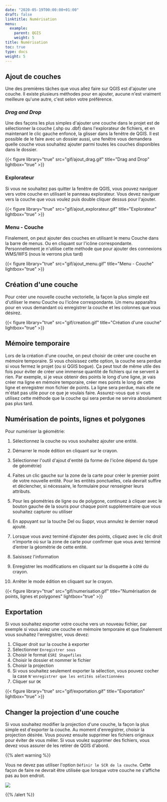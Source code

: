 ```yaml
---
date: "2020-05-19T00:00:00+01:00"
draft: false
linktitle: Numérisation
menu:
  example:
    parent: QGIS
    weight: 5
title: Numérisation
toc: true
type: docs
weight: 5
---
```

## Ajout de couches

 Une des premières tâches que vous allez faire sur QGIS est d'ajouter une couche. Il existe plusieurs méthodes pour en ajouter, aucune n'est vraiment meilleure qu'une autre, c'est selon votre préférence.
 
 
### *Drag and Drop*


Une des façons les plus simples d'ajouter une couche dans le projet est de sélectionner la couche (.shp ou .dbf) dans l'explorateur de fichiers, et en maintenant le clic gauche enfoncé, la glisser dans la fenêtre de QGIS. Il est possible de le faire avec un dossier aussi, une fenêtre vous demandera quelle couche vous souhaitez ajouter parmi toutes les couches disponibles dans le dossier.

{{< figure library="true" src="gif/ajout_drag.gif" title="Drag and Drop" lightbox="true" >}}

### Explorateur

Si vous ne souhaitez pas quitter la fenêtre de QGIS, vous pouvez naviguer vers votre couche en utilisant le panneau explorateur. Vous devez naviguer vers la couche que vous voulez puis double cliquer dessus pour l'ajouter.



{{< figure library="true" src="gif/ajout_explorateur.gif" title="Explorateur" lightbox="true" >}}

### Menu - Couche

Finalement, on peut ajouter des couches en utilisant le menu Couche dans la barre de menus. Ou en cliquant sur l'icône correspondante. Personnellement je n'utilise cette méthode que pour ajouter des connexions WMS/WFS (nous le verrons plus tard)


{{< figure library="true" src="gif/ajout_menu.gif" title="Menu - Couche" lightbox="true" >}}


## Création d'une couche

Pour créer une nouvelle couche vectorielle, la façon la plus simple est d'utiliser le menu Couche ou l'icône correspondante. Un menu apparaîtra pour en vous demandant où enregistrer la couche et les colonnes que vous désirez.


{{< figure library="true" src="gif/creation.gif" title="Création d'une couche" lightbox="true" >}}


## Mémoire temporaire

Lors de la création d'une couche, on peut choisir de créer une couche en mémoire temporaire. Si vous choisissez cette option, la couche sera perdue si vous fermez le projet (ou si QGIS bogue). Ça peut tout de même utile des fois pour éviter de créer une immense quantité de fichiers qui ne servent à rien. Par exemple, si je veux obtenir des points le long d'une ligne, je vais créer ma ligne en mémoire temporaire, créer mes points le long de cette ligne et enregistrer mon fichier de points. La ligne sera perdue, mais elle ne m'était pas utile pour ce que je voulais faire. Assurez-vous que si vous utilisez cette méthode que la couche qui sera perdue ne servira absolument pas plus tard.

## Numérisation de points, lignes et polygones 


Pour numériser la géométrie:

1. Sélectionnez la couche ou vous souhaitez ajouter une entité.

1. Démarrer le mode édition en cliquant sur le crayon.

1. Sélectionner l'outil d'ajout d'entité (la forme de l'icône dépend du type de géométrie)

1. Faites un clic gauche sur la zone de la carte pour créer le premier point de votre nouvelle entité. Pour les entités ponctuelles, cela devrait suffire et déclencher, si nécessaire, le formulaire pour renseigner leurs attributs. 

1. Pour les géométries de ligne ou de polygone, continuez à cliquer avec le bouton gauche de la souris pour chaque point supplémentaire que vous souhaitez capturer ou utiliser

1. En appuyant sur la touche Del ou Suppr, vous annulez le dernier nœud ajouté.

1. Lorsque vous avez terminé d’ajouter des points, cliquez avec le clic droit n’importe où sur la zone de carte pour confirmer que vous avez terminé d’entrer la géométrie de cette entité.

1. Saisissez l'information

1. Enregistrer les modifications en cliquant sur la disquette à côté du crayon.
1. Arrêter le mode édition en cliquant sur le crayon.



{{< figure library="true" src="gif/numerisation.gif" title="Numérisation de points, lignes et polygones" lightbox="true" >}}

## Exportation 

Si vous souhaitez exporter votre couche vers un nouveau fichier, par exemple si vous aviez une couche en mémoire temporaire et que finalement vous souhaitez l'enregistrer, vous devez:


1. Cliquer droit sur la couche à exporter
1. Sélectionner `Enregistrer sous` 
1. Choisir le format `ESRI Shapefiles`
1. Choisir le dossier et nommer le fichier
1. Choisir la projection
1. Si vous souhaitez seulement exporter la sélection, vous pouvez cocher la case `N'enregistrer que les entités sélectionnées`
1. Cliquer sur `OK`



{{< figure library="true" src="gif/exportation.gif" title="Exportation" lightbox="true" >}}

## Changer la projection d'une couche

Si vous souhaitez modifier la projection d'une couche, la façon la plus simple est d'exporter la couche. Au moment d'enregistrer, choisir la projection désirée. Vous pouvez ensuite supprimer les fichiers originaux pour éviter de vous mêler. Si vous voulez supprimer des fichiers, vous devez vous assurer de les retirer de QGIS d'abord.

{{% alert warning %}}

Vous ne devez pas utiliser l'option `Définir le SCR de la couche`. Cette façon de faire ne devrait être utilisée que lorsque votre couche ne s'affiche pas au bon endroit.

![](/img/img/misc/changer_projection_non.png)

{{% /alert %}}



